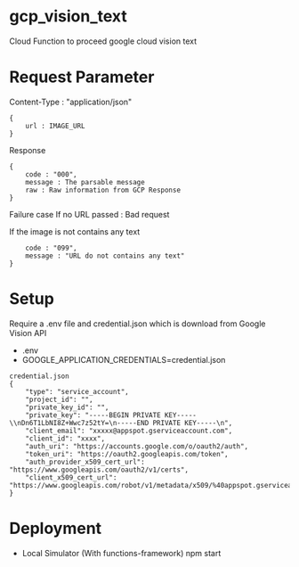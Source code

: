 # gcp_vision_text
Cloud Function to proceed google cloud vision text

# Request Parameter
Content-Type : "application/json"

```Body 
{
    url : IMAGE_URL
}
```

Response
```
{
    code : "000",
    message : The parsable message
    raw : Raw information from GCP Response
}
```
Failure case
If no URL passed : Bad request

If the image is not contains any text
```{
    code : "099",
    message : "URL do not contains any text"
}
```


# Setup
Require a .env file and credential.json which is download from Google Vision API

* .env
* GOOGLE_APPLICATION_CREDENTIALS=credential.json
```
credential.json
{
    "type": "service_account",
    "project_id": "",
    "private_key_id": "",
    "private_key": "-----BEGIN PRIVATE KEY-----\\nDn6T1LbNI8Z+Wwc7z52tY=\n-----END PRIVATE KEY-----\n",
    "client_email": "xxxxx@appspot.gserviceaccount.com",
    "client_id": "xxxx",
    "auth_uri": "https://accounts.google.com/o/oauth2/auth",
    "token_uri": "https://oauth2.googleapis.com/token",
    "auth_provider_x509_cert_url": "https://www.googleapis.com/oauth2/v1/certs",
    "client_x509_cert_url": "https://www.googleapis.com/robot/v1/metadata/x509/%40appspot.gserviceaccount.com"
}
```
# Deployment
* Local Simulator  (With functions-framework)
    npm start